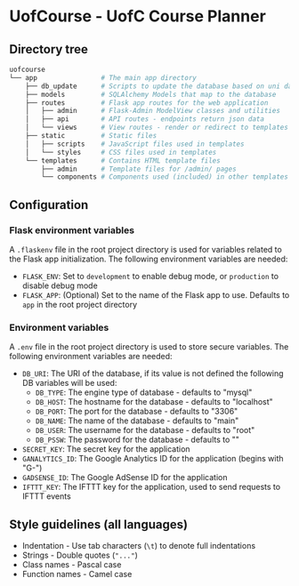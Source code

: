 # UofCourse - UofC Course Planner

## Directory tree

```bash
uofcourse
└── app                # The main app directory
    ├── db_update      # Scripts to update the database based on uni data
    ├── models         # SQLAlchemy Models that map to the database
    ├── routes         # Flask app routes for the web application
    │   ├── admin      # Flask-Admin ModelView classes and utilities
    │   ├── api        # API routes - endpoints return json data
    │   └── views      # View routes - render or redirect to templates
    ├── static         # Static files
    │   ├── scripts    # JavaScript files used in templates
    │   └── styles     # CSS files used in templates
    └── templates      # Contains HTML template files
        ├── admin      # Template files for /admin/ pages
        └── components # Components used (included) in other templates
```

## Configuration

### Flask environment variables

A `.flaskenv` file in the root project directory is used for variables related to the Flask app initialization. The following environment variables are needed:

* `FLASK_ENV`: Set to `development` to enable debug mode, or `production` to disable debug mode
* `FLASK_APP`: (Optional) Set to the name of the Flask app to use. Defaults to `app` in the root project directory

### Environment variables

A `.env` file in the root project directory is used to store secure variables. The following environment variables are needed:

* `DB_URI`: The URI of the database, if its value is not defined the following DB variables will be used:
    * `DB_TYPE`: The engine type of database - defaults to "mysql"
    * `DB_HOST`: The hostname for the database - defaults to "localhost"
    * `DB_PORT`: The port for the database - defaults to "3306"
    * `DB_NAME`: The name of the database - defaults to "main"
    * `DB_USER`: The username for the database - defaults to "root"
    * `DB_PSSW`: The password for the database - defaults to ""
* `SECRET_KEY`: The secret key for the application
* `GANALYTICS_ID`: The Google Analytics ID for the application (begins with "G-")
* `GADSENSE_ID`: The Google AdSense ID for the application
* `IFTTT_KEY`: The IFTTT key for the application, used to send requests to IFTTT events

## Style guidelines (all languages)

* Indentation - Use tab characters (`\t`) to denote full indentations
* Strings - Double quotes (`"..."`)
* Class names - Pascal case
* Function names - Camel case

